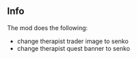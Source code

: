 ## Info
The mod does the following:
- change therapist trader image to senko
- change therapist quest banner to senko
